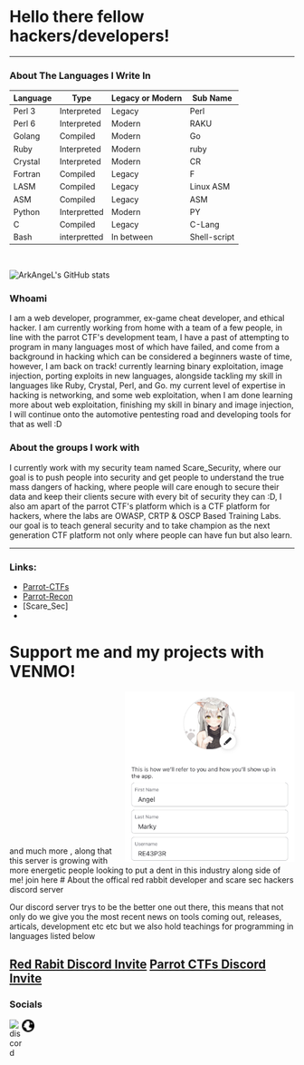 # Hello there fellow hackers/developers!

<hr>

### About The Languages I Write In 

| Language | Type          | Legacy or Modern |  Sub Name    |
| -------- | ------------- | ---------------- | ------------ |
| Perl 3   | Interpreted   |     Legacy       |    Perl      |
| Perl 6   | Interpreted   |     Modern       |    RAKU      |
| Golang   | Compiled      |     Modern       |    Go        |
| Ruby     | Interpreted   |     Modern       |    ruby      |
| Crystal  | Interpreted   |     Modern       |    CR        |
| Fortran  | Compiled      |     Legacy       |     F        |
| LASM     | Compiled      |     Legacy       | Linux ASM    | 
| ASM      | Compiled      |     Legacy       |    ASM       |
| Python   | Interpretted  |     Modern       |    PY        |
| C        | Compiled      |     Legacy       |    C-Lang    |
| Bash     | interpretted  |     In between   | Shell-script |

<br />

![ArkAngeL's GitHub stats](https://github-readme-stats.vercel.app/api?username=ArkAngeL43&show_icons=true&theme=tokyonight) <br />

<!-- application error in this app
![ArkAngeL's github activity graph](https://activity-graph.herokuapp.com/graph?username=ArkAngeL43&theme=react-dark)](https://github.com/ArkAngeL43)
-->
### Whoami

I am a web developer, programmer, ex-game cheat developer, and ethical hacker. I am currently working from home with a team of a few people, in line with the parrot CTF's development team, I have a past of attempting to program in many languages most of which have failed, and come from a background in hacking which can be considered a beginners waste of time, however, I am back on track! currently learning binary exploitation, image injection, porting exploits in new languages, alongside tackling my skill in languages like Ruby, Crystal, Perl, and Go. my current level of expertise in hacking is networking, and some web exploitation, when I am done learning more about web exploitation, finishing my skill in binary and image injection, I will continue onto the automotive pentesting road and developing tools for that as well :D


### About the groups I work with

I currently work with my security team named Scare_Security, where our goal is to push people into security and get people to understand the true mass dangers of hacking, where people will care enough to secure their data and keep their clients secure with every bit of security they can :D, I also am apart of the parrot CTF's platform which is a CTF platform for hackers, where the labs are OWASP, CRTP & OSCP Based Training Labs. our goal is to teach general security and to take champion as the next generation CTF platform not only where people can have fun but also learn. 

---

<h3> Links: </h3>

* [Parrot-CTFs](https://github.com/Parrot-CTFs)
* [Parrot-Recon](https://github.com/parrotassassin15/parrot-recon)
* [Scare_Sec]
* 

<!--
| Language Name |
| ------------- |
| Lua           |
| Ruby          |
| Golang        |
| HTML          |
| CSS           |
| JavaScript    |
| Java          |
| Fortran       |
| PS1-2         |
| BASH          |
| BATCH         |
| PHP           |
| C             |
| C++           |
| C#            |
| Objective-C   |
| Unix  ASM     |
| Linux ASM     |
| WIN   ASM     |
| Perl3-5       |
| RAKU          |
| R             | 
| Rust          |
| SQL           |
| ect           |
-->





<h1>Support me and my projects with VENMO!</h1>

<img src="ven.png" align="right" width="300px" height=300px />
<br />
<br />
<br />
<br />
<br />
<br />
<br />
<br />
<br />
<br />
<br />
<br />
<br />
<br />
<br />
<br />
and much more , along that this server is growing with more energetic people looking to put a dent in this industry along side of me! join here
# About the offical red rabbit developer and scare sec hackers discord server 

Our discord server trys to be the better one out there, this means that not only do we give you the most recent news on tools coming out, releases, articals, development etc etc but we also hold teachings for programming in languages listed below 

[Red Rabit Discord Invite](https://discord.gg/fEWXZyEzSe)
[Parrot CTFs Discord Invite](https://discord.parrot-ctfs.com)
---

### Socials
[<img align="left" alt="discord" width="22px" src="https://cdn.jsdelivr.net/npm/simple-icons@v3/icons/discord.svg" />][Discord]
[<img align="left" alt="linkedin" width="22px" src="https://raw.githubusercontent.com/iconic/open-iconic/master/svg/globe.svg" />][Website]


[Website]: https://parrot-ctfs.com
[Discord]: https://discord.gg/fEWXZyEzSe
